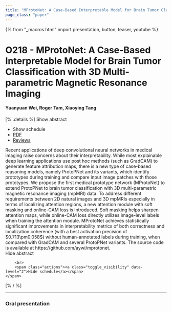 ```yaml
---
title: "MProtoNet: A Case-Based Interpretable Model for Brain Tumor Classification with 3D Multi-parametric Magnetic Resonance Imaging"
page_class: "paper"
---
```


{% from "_macros.html" import presentation, button, teaser, youtube %}

# O218 - MProtoNet: A Case-Based Interpretable Model for Brain Tumor Classification with 3D Multi-parametric Magnetic Resonance Imaging

#### Yuanyuan Wei, Roger Tam, Xiaoying Tang

[% .details %]
<a class="toggle_visibility" data-selector=".abstract" data-level="3">Show abstract</a>
- <a class="toggle_visibility" data-selector=".schedule" data-level="3">Show schedule</a>
- <a href="https://openreview.net/pdf?id=6Wbj3QCo4U4">PDF</a>
- <a href="https://openreview.net/forum?id=6Wbj3QCo4U4">Reviews</a>

<p>
    <span class="abstract">
        Recent applications of deep convolutional neural networks in medical imaging raise concerns about their interpretability. While most explainable deep learning applications use post hoc methods (such as GradCAM) to generate feature attribution maps, there is a new type of case-based reasoning models, namely ProtoPNet and its variants, which identify prototypes during training and compare input image patches with those prototypes. We propose the first medical prototype network (MProtoNet) to extend ProtoPNet to brain tumor classification with 3D multi-parametric magnetic resonance imaging (mpMRI) data. To address different requirements between 2D natural images and 3D mpMRIs especially in terms of localizing attention regions, a new attention module with soft masking and online-CAM loss is introduced. Soft masking helps sharpen attention maps, while online-CAM loss directly utilizes image-level labels when training the attention module. MProtoNet achieves statistically significant improvements in interpretability metrics of both correctness and localization coherence (with a best activation precision of $0.713\pm0.058$) without human-annotated labels during training, when compared with GradCAM and several ProtoPNet variants. The source code is available at https://github.com/aywi/mprotonet.
        <br>
        <span class="actions"><a class="toggle_visibility" data-level="2">Hide abstract</a></span>
    </span>
</p>

<p>
    <span class="schedule">
        
        <br>
        <span class="actions"><a class="toggle_visibility" data-level="2">Hide schedule</a></span>
    </span>
</p>
[% / %]

---


### Oral presentation
